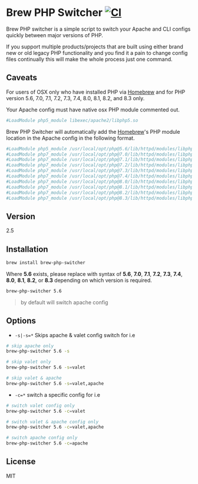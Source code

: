# Brew PHP Switcher [![CI](https://github.com/philcook/brew-php-switcher/actions/workflows/ci.yml/badge.svg?branch=master)](https://github.com/philcook/brew-php-switcher/actions/workflows/ci.yml)

Brew PHP switcher is a simple script to switch your Apache and CLI configs quickly between major versions of PHP.

If you support multiple products/projects that are built using either brand new or old legacy PHP functionality and you find it a pain to change config files continually this will make the whole process just one command.

## Caveats

For users of OSX only who have installed PHP via [Homebrew] and for PHP version 5.6, 7.0, 7.1, 7.2, 7.3, 7.4, 8.0, 8.1, 8.2, and 8.3 only.

Your Apache config must have native osx PHP module commented out.

```sh
#LoadModule php5_module libexec/apache2/libphp5.so
```

Brew PHP Switcher will automatically add the [Homebrew]'s PHP module location in the Apache config in the following format.

```sh
#LoadModule php5_module /usr/local/opt/php@5.6/lib/httpd/modules/libphp5.so
#LoadModule php7_module /usr/local/opt/php@7.0/lib/httpd/modules/libphp7.so
#LoadModule php7_module /usr/local/opt/php@7.1/lib/httpd/modules/libphp7.so
#LoadModule php7_module /usr/local/opt/php@7.2/lib/httpd/modules/libphp7.so
#LoadModule php7_module /usr/local/opt/php@7.3/lib/httpd/modules/libphp7.so
#LoadModule php7_module /usr/local/opt/php@7.4/lib/httpd/modules/libphp7.so
#LoadModule php7_module /usr/local/opt/php@8.0/lib/httpd/modules/libphp8.so
#LoadModule php7_module /usr/local/opt/php@8.1/lib/httpd/modules/libphp8.so
#LoadModule php7_module /usr/local/opt/php@8.2/lib/httpd/modules/libphp8.so
#LoadModule php7_module /usr/local/opt/php@8.3/lib/httpd/modules/libphp8.so
```

## Version

2.5

## Installation

```sh
brew install brew-php-switcher
```

Where **5.6** exists, please replace with syntax of **5.6**, **7.0**, **7.1**, **7.2**, **7.3**, **7.4**, **8.0**, **8.1**, **8.2**, or **8.3** depending on which version is required.

```sh
brew-php-switcher 5.6
```

> by default will switch apache config

## Options

- `-s|-s=*` Skips apache & valet config switch for i.e

```sh
# skip apache only
brew-php-switcher 5.6 -s

# skip valet only
brew-php-switcher 5.6 -s=valet

# skip valet & apache
brew-php-switcher 5.6 -s=valet,apache
```
- `-c=*` switch a specific config for i.e

```sh
# switch valet config only
brew-php-switcher 5.6 -c=valet

# switch valet & apache config only
brew-php-switcher 5.6 -c=valet,apache

# switch apache config only
brew-php-switcher 5.6 -c=apache
```

## License

MIT

[Homebrew]:http://brew.sh/
[@p_cook]:http://twitter.com/p_cook
